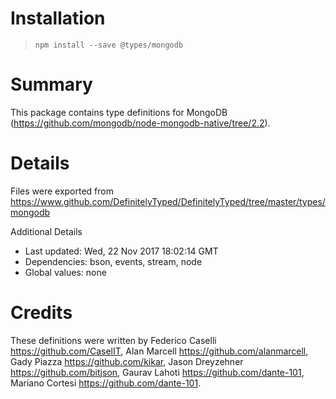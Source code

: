 # Installation
> `npm install --save @types/mongodb`

# Summary
This package contains type definitions for MongoDB (https://github.com/mongodb/node-mongodb-native/tree/2.2).

# Details
Files were exported from https://www.github.com/DefinitelyTyped/DefinitelyTyped/tree/master/types/mongodb

Additional Details
 * Last updated: Wed, 22 Nov 2017 18:02:14 GMT
 * Dependencies: bson, events, stream, node
 * Global values: none

# Credits
These definitions were written by Federico Caselli <https://github.com/CaselIT>, Alan Marcell <https://github.com/alanmarcell>, Gady Piazza <https://github.com/kikar>, Jason Dreyzehner <https://github.com/bitjson>, Gaurav Lahoti <https://github.com/dante-101>, Mariano Cortesi <https://github.com/dante-101>.
